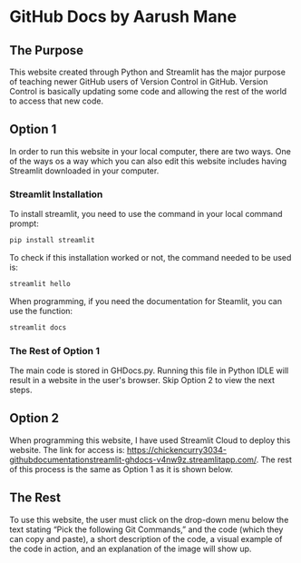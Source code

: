 # GitHub Docs by Aarush Mane

## The Purpose

This website created through Python and Streamlit has the major purpose of teaching newer GitHub users of Version Control in GitHub. Version Control is basically updating some code and allowing the rest of the world to access that new code.

## Option 1

In order to run this website in your local computer, there are two ways. One of the ways os a way which you can also edit this website includes having Streamlit downloaded in your computer.

### Streamlit Installation

To install streamlit, you need to use the command in your local command prompt:

```python
pip install streamlit
```

To check if this installation worked or not, the command needed to be used is:

```python
streamlit hello
```

When programming, if you need the documentation for Steamlit, you can use the function:

```python
streamlit docs
```

### The Rest of Option 1

The main code is stored in GHDocs.py. Running this file in Python IDLE will result in a website in the user's browser. Skip Option 2 to view the next steps.

## Option 2

When programming this website, I have used Streamlit Cloud to deploy this website. The link for access is: https://chickencurry3034-githubdocumentationstreamlit-ghdocs-v4nw9z.streamlitapp.com/. The rest of this process is the same as Option 1 as it is shown below.

## The Rest

To use this website, the user must click on the drop-down menu below the text stating “Pick the following Git Commands,” and the code (which they can copy and paste), a short description of the code, a visual example of the code in action, and an explanation of the image will show up.
